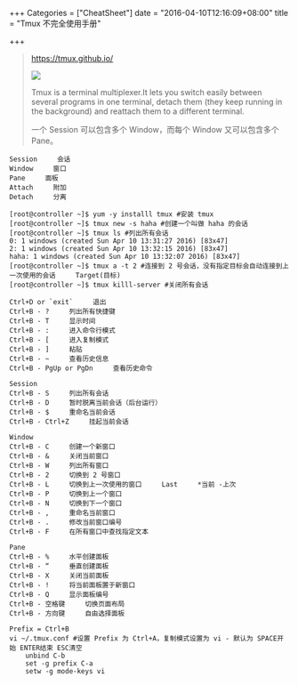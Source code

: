 +++
Categories = ["CheatSheet"]
date = "2016-04-10T12:16:09+08:00"
title = "Tmux 不完全使用手册"

+++

<!--more-->

> https://tmux.github.io/
>
> ![](/uploads/tmux.png)
>
> Tmux is a terminal multiplexer.It lets you switch easily between several programs in one terminal, detach them (they keep running in the background) and reattach them to a different terminal.
>
> 一个 Session 可以包含多个 Window，而每个 Window 又可以包含多个 Pane。


```
Session     会话
Window     窗口
Pane     面板
Attach     附加
Detach     分离

[root@controller ~]$ yum -y installl tmux #安装 tmux
[root@controller ~]$ tmux new -s haha #创建一个叫做 haha 的会话
[root@controller ~]$ tmux ls #列出所有会话
0: 1 windows (created Sun Apr 10 13:31:27 2016) [83x47]
2: 1 windows (created Sun Apr 10 13:32:15 2016) [83x47]
haha: 1 windows (created Sun Apr 10 13:32:07 2016) [83x47]
[root@controller ~]$ tmux a -t 2 #连接到 2 号会话，没有指定目标会自动连接到上一次使用的会话     Target(目标)
[root@controller ~]$ tmux killl-server #关闭所有会话

Ctrl+D or `exit`     退出
Ctrl+B - ?     列出所有快捷键
Ctrl+B - T     显示时间
Ctrl+B - :     进入命令行模式
Ctrl+B - [     进入复制模式
Ctrl+B - ]     粘贴
Ctrl+B - ~     查看历史信息
Ctrl+B - PgUp or PgDn     查看历史命令

Session
Ctrl+B - S     列出所有会话
Ctrl+B - D     暂时脱离当前会话（后台运行）
Ctrl+B - $     重命名当前会话
Ctrl+B - Ctrl+Z     挂起当前会话

Window
Ctrl+B - C     创建一个新窗口
Ctrl+B - &     关闭当前窗口
Ctrl+B - W     列出所有窗口
Ctrl+B - 2     切换到 2 号窗口
Ctrl+B - L     切换到上一次使用的窗口     Last     *当前 -上次
Ctrl+B - P     切换到上一个窗口
Ctrl+B - N     切换到下一个窗口
Ctrl+B - ,     重命名当前窗口
Ctrl+B - .     修改当前窗口编号
Ctrl+B - F     在所有窗口中查找指定文本

Pane
Ctrl+B - %     水平创建面板
Ctrl+B - “     垂直创建面板
Ctrl+B - X     关闭当前面板
Ctrl+B - !     将当前面板置于新窗口
Ctrl+B - Q     显示面板编号
Ctrl+B - 空格键     切换页面布局
Ctrl+B - 方向键     自由选择面板

Prefix = Ctrl+B
vi ~/.tmux.conf #设置 Prefix 为 Ctrl+A，复制模式设置为 vi - 默认为 SPACE开始 ENTER结束 ESC清空
    unbind C-b
    set -g prefix C-a
    setw -g mode-keys vi
```